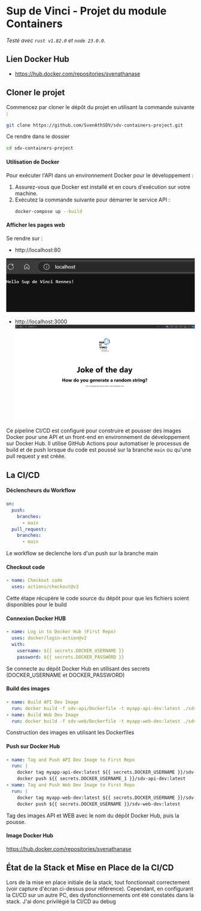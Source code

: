 # Sup de Vinci - Projet du module Containers

*Testé avec `rust v1.82.0` et `node 23.0.0`.*
## Lien Docker Hub

- https://hub.docker.com/repositories/svenathanase

## Cloner le projet

Commencez par cloner le dépôt du projet en utilisant la commande suivante :

```bash
git clone https://github.com/SvenAthSDV/sdv-containers-project.git
```

Ce rendre dans le dossier
```bash
cd sdv-containers-project
```

#### Utilisation de Docker

Pour exécuter l'API dans un environnement Docker pour le développement :

1. Assurez-vous que Docker est installé et en cours d'exécution sur votre machine.
2. Exécutez la commande suivante pour démarrer le service API :
   ```bash
   docker-compose up --build
   ```

#### Afficher les pages web

Se rendre sur :
- http://localhost:80

![screenshot](01.png)

- http://localhost:3000
![screenshot](02.png)

Ce pipeline CI/CD est configuré pour construire et pousser des images Docker pour une API et un front-end en environnement de développement sur Docker Hub. Il utilise GitHub Actions pour automatiser le processus de build et de push lorsque du code est poussé sur la branche `main` ou qu'une pull request y est créée.


## La CI/CD
#### Déclencheurs du Workflow

```yaml
on:
  push:
    branches:
      - main
  pull_request:
    branches:
      - main
```
Le workflow se declenche lors d'un push sur la branche main 

#### Checkout code
```yaml
- name: Checkout code
  uses: actions/checkout@v3
```
Cette étape récupère le code source du dépôt pour que les fichiers soient disponibles pour le build

#### Connexion Docker HUB
```yaml
- name: Log in to Docker Hub (First Repo)
  uses: docker/login-action@v2
  with:
    username: ${{ secrets.DOCKER_USERNAME }}
    password: ${{ secrets.DOCKER_PASSWORD }}
```
Se connecte au dépôt Docker Hub en utilisant des secrets (DOCKER_USERNAME et DOCKER_PASSWORD)

#### Build des images
```yaml
- name: Build API Dev Image
  run: docker build -f sdv-api/Dockerfile -t myapp-api-dev:latest ./sdv-api
- name: Build Web Dev Image
  run: docker build -f sdv-web/Dockerfile -t myapp-web-dev:latest ./sdv-web
```
Construction des images en utilisant les Dockerfiles

#### Push sur Docker Hub
```yaml
- name: Tag and Push API Dev Image to First Repo
  run: |
    docker tag myapp-api-dev:latest ${{ secrets.DOCKER_USERNAME }}/sdv-api-dev:latest
    docker push ${{ secrets.DOCKER_USERNAME_1 }}/sdv-api-dev:latest
- name: Tag and Push Web Dev Image to First Repo
  run: |
    docker tag myapp-web-dev:latest ${{ secrets.DOCKER_USERNAME }}/sdv-web-dev:latest
    docker push ${{ secrets.DOCKER_USERNAME }}/sdv-web-dev:latest
```
Tag des images API et WEB avec le nom du dépôt Docker Hub, puis la pousse.

#### Image Docker Hub 
https://hub.docker.com/repositories/svenathanase

## État de la Stack et Mise en Place de la CI/CD
Lors de la mise en place initiale de la stack, tout fonctionnait correctement (voir capture d'écran ci-dessus pour référence). Cependant, en configurant la CI/CD sur un autre PC, des dysfonctionnements ont été constatés dans la stack. 
J'ai donc privilégié la CI/CD au debug 

